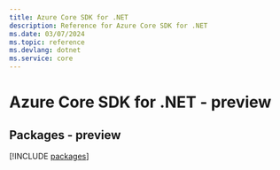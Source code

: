```yaml
---
title: Azure Core SDK for .NET
description: Reference for Azure Core SDK for .NET
ms.date: 03/07/2024
ms.topic: reference
ms.devlang: dotnet
ms.service: core
---
```

# Azure Core SDK for .NET - preview
## Packages - preview
[!INCLUDE [packages](core-index.md)]